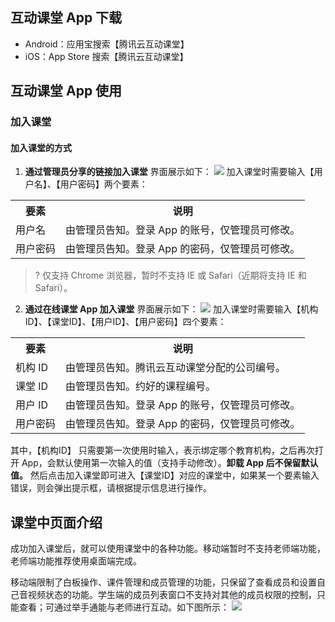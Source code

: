 ## 互动课堂 App 下载
* Android：应用宝搜索【腾讯云互动课堂】
* iOS：App Store 搜索【腾讯云互动课堂】

## 互动课堂 App 使用
### 加入课堂
#### 加入课堂的方式
1. **通过管理员分享的链接加入课堂**
界面展示如下：
![](https://main.qcloudimg.com/raw/c731c52ec6d348dcda829b319d2cd21f.png)
加入课堂时需要输入【用户名】、【用户密码】两个要素：
<table>
<tr>
<th>要素</th>
<th>说明</th>
</tr>
<tr>
<td>用户名</td>
<td>由管理员告知。登录 App 的账号，仅管理员可修改。</td>
</tr>
<tr>
<td>用户密码</td>
<td>由管理员告知。登录 App 的密码，仅管理员可修改。</td>
</tr>
</table>

 >? 仅支持 Chrome 浏览器，暂时不支持 IE 或 Safari（近期将支持 IE 和 Safari）。

2. **通过在线课堂 App 加入课堂**
界面展示如下：
![](https://main.qcloudimg.com/raw/2ca8c34aa0718b165686286f0fb7a1a9.jpg)
加入课堂时需要输入【机构ID】、【课堂ID】、【用户ID】、【用户密码】四个要素：
<table>
<tr>
<th>要素</th>
<th>说明</th>
</tr>
<tr>
<td>机构 ID</td>
<td>由管理员告知。腾讯云互动课堂分配的公司编号。</td>
</tr>
<tr>
<td>课堂 ID </td>
<td>由管理员告知。约好的课程编号。</td>
</tr>
<tr> 
<td>用户 ID</td>
<td> 由管理员告知。登录 App 的账号，仅管理员可修改。</td>
</tr>
<tr>
<td>用户密码</td>
<td>由管理员告知。登录 App 的密码，仅管理员可修改。</td>
</tr>
</table>

 其中，【机构ID】 只需要第一次使用时输入，表示绑定哪个教育机构，之后再次打开 App，会默认使用第一次输入的值（支持手动修改）。**卸载 App 后不保留默认值。**
然后点击加入课堂即可进入【课堂ID】对应的课堂中，如果某一个要素输入错误，则会弹出提示框，请根据提示信息进行操作。

## 课堂中页面介绍
成功加入课堂后，就可以使用课堂中的各种功能。移动端暂时不支持老师端功能，老师端功能推荐使用桌面端完成。

移动端限制了白板操作、课件管理和成员管理的功能，只保留了查看成员和设置自己音视频状态的功能。学生端的成员列表窗口不支持对其他的成员权限的控制，只能查看；可通过举手通能与老师进行互动。如下图所示：
![](https://main.qcloudimg.com/raw/be9ea1bd014c72b0f32d8fc95ef36858.jpg)
